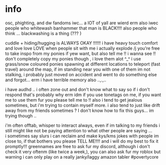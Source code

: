 # info
osc, phighting, and dw fandoms iwc... a lOT of yall are wierd erm 
also iwec people who whitewash banhammer that man is BLACK!!!! also people who think ... blackwashing is a thing (??? )

cuddle + hiding/hugging is ALWAYS OKAY !!!!!! i have heavy touch comfort and love love LOVE when people sit with me i actually explode /j
you're free to take inspo from my ponies if yew want, but also tell me !! i wanna see !!  don't completely copy my ponies though , i love them alot ^_^
i use grass/snow coloured ponies spawning at different locations to teleport (fast travel) around the map, if im standing near you with one of them im not stalking, i probably just moved on accident and went to do something else and forgot... erm i have terrible memory also ..,.,..

i have audhd .. i often zone out and don't know what to say so if i don't respond that's probably why erm
idm if you use tonetags on me, if you want me to use them fur you please tell me to !!
also i tend to get jealous sometimes, but i'm trying to contain myself more. i also tend to just like drift away from my friends sometimes ? I don't know how to fix this guys... im trying though ..

i'm often offtab, whisper to interact always, even if im talking to my friends i still might like not be paying attention to what other people are saying ...  
i sometimes say slurs i can reclaim and make kys/kms jokes with people im close to, if that bothers you please TELL ME!!!! and i will do my best to fix it promptly!!!
greennames are free to ask fur my discord, although i don't check it very oftenm (like twice a week,), you can also ask fur my roblox but warning i can only play on a really janky/laggy amazon tabler #povertycore

